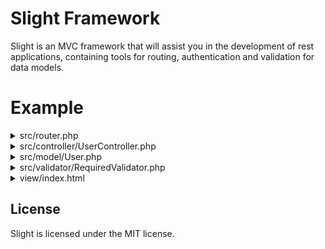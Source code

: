 # Slight Framework

Slight is an MVC framework that will assist you in the development of rest applications, containing tools for routing, authentication and validation for data models.


Example
========

<details><summary>src/router.php</summary>
<p>

```php
<?php
use fw\router\Router;
use src\controller\UserController;

Router::get('user', UserController::class, 'init', [
	'TEST_RULE'
]);

Router::post('user', UserController::class, 'insert');
Router::post('user/new', UserController::class, 'insertOnSession');

Router::put('user/:id/:name', UserController::class, 'update');
```

</p>
</details>

<details><summary>src/controller/UserController.php</summary>
<p>

```php
<?php
namespace src\controller;

use fw\ComponentController;
use src\model\User;

class UserController extends ComponentController {

	public function init() {
		$this->getSession()->destroy();
		
		return "Hello World!";
	}
	
	public function update($id, $name) {
		return (object) [
			'msg' => "User id($id) updated to name: $name"
		];
	}

	public function insert(User $user) {
		$msg;
		if ($this->validate($user)->hasError()) {
			$msg = 'Name is required.';
		} else {
			try {
				if ($user->insert()) {
					$msg = 'User inserted.';
				} else {
					$msg = 'Error on insert User.';
				}
			} catch (\Exception $e) {
				$this->status(500);
				$msg = $e->getMessage();
			}
		}
		
		return (object) [
			'msg' => $msg
		];
	}
	
	public function insertOnSession(User $user) {
		$this->getSession()->setUserPrincipal($user);
	}
}
```

</p>
</details>

<details><summary>src/model/User.php</summary>
<p>

```php
<?php
namespace src\model;

use fw\UserPrincipal;
use fw\database\Entity;
use fw\validator\Validation;
use fw\validator\ValidationSetup;
use src\validator\RequiredValidator;

class User extends Entity implements Validation, UserPrincipal {

	public static $table = 'users';

	public static $primaryKey = 'id';

	public $id;

	public $name;

	public static function validationSetup(ValidationSetup $setup): void {
		$setup->register('name', RequiredValidator::class);
	}

	public function getRules(): ?array {
		return [
			'TEST_RULE'
		];
	}
}
```

</p>
</details>

<details><summary>src/validator/RequiredValidator.php</summary>
<p>

```php
<?php
namespace src\validator;

use fw\ComponentController;
use fw\validator\Validator;

final class RequiredValidator implements Validator {

	public static function validate(ComponentController $controller, object $entity, string $name, $value, array $parameters, array &$sharedData): bool {
		return ! empty($value);
	}
}
```

</p>
</details>

<details><summary>view/index.html</summary>
<p>

```html
<!DOCTYPE html>
<html>
<head>
<meta charset="UTF-8">
<title>SLIGHT</title>
<script src="https://code.jquery.com/jquery-3.3.1.min.js"></script>
<script>
	$(function() {
		// ---======= TESTS =======---
		$.ajaxSetup({
			async : false
		}); // TO TEST

		var user = {
			name : 'Renato'
		};

		// INSERT USER IN DATABASE
		$.post('user', {
			user : user
		}, function(data) {
			console.log(data);
		}).fail(function(data) {
			console.log(data.responseText);
		});

		// UPDATE USER
		$.ajax({
			type : 'PUT',
			url : 'user/10/Gabriel',
			success : function(data) {
				console.log(data);
			}
		});

		// TEST RULE
		$.get('user').fail(function(data) { // UNAUTHORIZED
			console.log(data.responseText);
		});

		$.post('user/new', {
			user : user
		}, function() {
			$.get('user', function(data) {
				console.log(data);
			}); // AUTHORIZED
		});
	});
</script>
</head>
</html>
```

</p>
</details>

License
-------

Slight is licensed under the MIT license.
